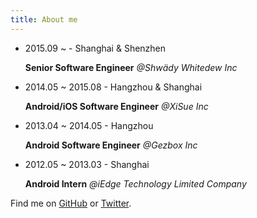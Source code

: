 ```yaml
---
title: About me
---
```


- 2015.09 ~ - Shanghai & Shenzhen

	**Senior Software Engineer** *@Shwädy Whitedew Inc*

- 2014.05 ~ 2015.08 - Hangzhou & Shanghai

	**Android/iOS Software Engineer** *@XiSue Inc*

- 2013.04 ~ 2014.05 - Hangzhou

	**Android Software Engineer** *@Gezbox Inc*

- 2012.05 ~ 2013.03 - Shanghai

	**Android Intern** *@iEdge Technology Limited Company*

Find me on [GitHub](https://github.com/ryanhoo) or [Twitter](https://twitter.com/ryanho_o).
